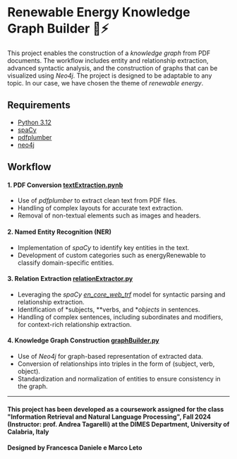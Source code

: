 # Renewable Energy Knowledge Graph Builder 🌱⚡

This project enables the construction of a *knowledge graph* from PDF documents. The workflow includes entity and relationship extraction, advanced syntactic analysis, and the construction of graphs that can be visualized using *Neo4j*.
The project is designed to be adaptable to any topic. In our case, we have chosen the theme of *renewable energy*.

## Requirements
- [Python 3.12](https://www.python.org/downloads/)
- [spaCy](https://spacy.io/usage)
- [pdfplumber](https://pypi.org/project/pdfplumber/0.1.2/)
- [neo4j](https://neo4j.com/)

## Workflow
#### 1. PDF Conversion [textExtraction.pynb](textExtraction.ipynb)

- Use of *pdfplumber* to extract clean text from PDF files.
- Handling of complex layouts for accurate text extraction.
- Removal of non-textual elements such as images and headers.

#### 2. Named Entity Recognition (NER)
- Implementation of *spaCy* to identify key entities in the text.
- Development of custom categories such as energyRenewable to classify domain-specific entities.

#### 3. Relation Extraction [relationExtractor.py](NER/relationExtractor.py)
- Leveraging the *spaCy [en_core_web_trf](https://spacy.io/models/en#en_core_web_trf)* model for syntactic parsing and relationship extraction.
- Identification of *subjects, **verbs, and **objects* in sentences.
- Handling of complex sentences, including subordinates and modifiers, for context-rich relationship extraction.

#### 4. Knowledge Graph Construction [graphBuilder.py](NER/graphBuilder.py)
- Use of *Neo4j* for graph-based representation of extracted data.
- Conversion of relationships into triples in the form of (subject, verb, object).
- Standardization and normalization of entities to ensure consistency in the graph.


---

#### This project has been developed as a coursework assigned for the class "Information Retrieval and Natural Language Processing", Fall 2024 (Instructor: prof. Andrea Tagarelli) at the DIMES Department, University of Calabria, Italy 

#### Designed by Francesca Daniele e Marco Leto 
